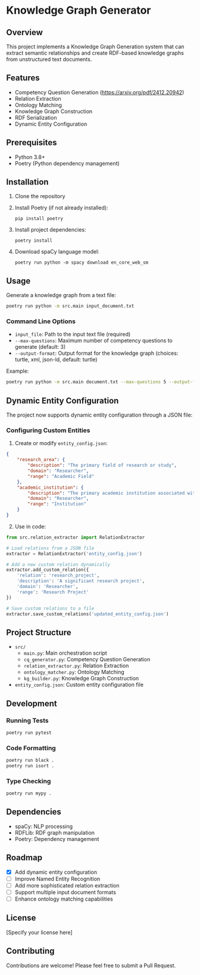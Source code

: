 # Knowledge Graph Generator

## Overview

This project implements a Knowledge Graph Generation system that can extract semantic relationships and create RDF-based knowledge graphs from unstructured text documents.

## Features

- Competency Question Generation (https://arxiv.org/pdf/2412.20942)
- Relation Extraction
- Ontology Matching
- Knowledge Graph Construction
- RDF Serialization
- Dynamic Entity Configuration

## Prerequisites

- Python 3.8+
- Poetry (Python dependency management)

## Installation

1. Clone the repository
2. Install Poetry (if not already installed):
   ```
   pip install poetry
   ```

3. Install project dependencies:
   ```
   poetry install
   ```

4. Download spaCy language model:
   ```
   poetry run python -m spacy download en_core_web_sm
   ```

## Usage

Generate a knowledge graph from a text file:

```bash
poetry run python -m src.main input_document.txt
```

### Command Line Options

- `input_file`: Path to the input text file (required)
- `--max-questions`: Maximum number of competency questions to generate (default: 3)
- `--output-format`: Output format for the knowledge graph (choices: turtle, xml, json-ld, default: turtle)

Example:
```bash
poetry run python -m src.main document.txt --max-questions 5 --output-format json-ld
```

## Dynamic Entity Configuration

The project now supports dynamic entity configuration through a JSON file:

### Configuring Custom Entities

1. Create or modify `entity_config.json`:
```json
{
    "research_area": {
        "description": "The primary field of research or study",
        "domain": "Researcher",
        "range": "Academic Field"
    },
    "academic_institution": {
        "description": "The primary academic institution associated with an individual",
        "domain": "Researcher", 
        "range": "Institution"
    }
}
```

2. Use in code:
```python
from src.relation_extractor import RelationExtractor

# Load relations from a JSON file
extractor = RelationExtractor('entity_config.json')

# Add a new custom relation dynamically
extractor.add_custom_relation({
    'relation': 'research_project',
    'description': 'A significant research project',
    'domain': 'Researcher',
    'range': 'Research Project'
})

# Save custom relations to a file
extractor.save_custom_relations('updated_entity_config.json')
```

## Project Structure

- `src/`
  - `main.py`: Main orchestration script
  - `cq_generator.py`: Competency Question Generation
  - `relation_extractor.py`: Relation Extraction
  - `ontology_matcher.py`: Ontology Matching
  - `kg_builder.py`: Knowledge Graph Construction
- `entity_config.json`: Custom entity configuration file

## Development

### Running Tests

```bash
poetry run pytest
```

### Code Formatting

```bash
poetry run black .
poetry run isort .
```

### Type Checking

```bash
poetry run mypy .
```

## Dependencies

- spaCy: NLP processing
- RDFLib: RDF graph manipulation
- Poetry: Dependency management

## Roadmap

- [x] Add dynamic entity configuration
- [ ] Improve Named Entity Recognition
- [ ] Add more sophisticated relation extraction
- [ ] Support multiple input document formats
- [ ] Enhance ontology matching capabilities

## License

[Specify your license here]

## Contributing

Contributions are welcome! Please feel free to submit a Pull Request.
